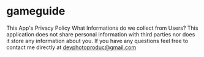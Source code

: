 # gameguide
This App's Privacy Policy What Informations do we collect from Users? This application does not share personal information with third parties nor does it store any information about you. If you have any questions feel free to contact me directly at devphotoproduc@gmail.com
